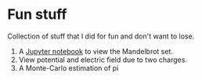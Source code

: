# Fun stuff
Collection of stuff that I did for fun and don't want to lose.

1. A [Jupyter notebook](http://jupyter.org/) to view the Mandelbrot set.
2. View potential and electric field due to two charges.
3. A Monte-Carlo estimation of pi
